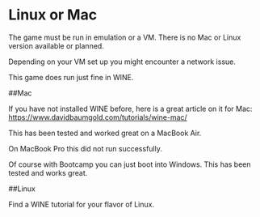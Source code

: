 # Linux or Mac

The game must be run in emulation or a VM. There is no Mac or Linux version available or planned.

Depending on your VM set up you might encounter a network issue.

This game does run just fine in WINE.

##Mac

If you have not installed WINE before, here is a great article on it for Mac: https://www.davidbaumgold.com/tutorials/wine-mac/

This has been tested and worked great on a MacBook Air.

On MacBook Pro this did not run successfully.

Of course with Bootcamp you can just boot into Windows. This has been tested and works great.

##Linux

Find a WINE tutorial for your flavor of Linux.
